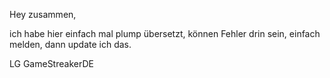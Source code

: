 Hey zusammen,

ich habe hier einfach mal plump übersetzt, können Fehler drin sein, einfach melden, dann update ich das.

LG
GameStreakerDE
